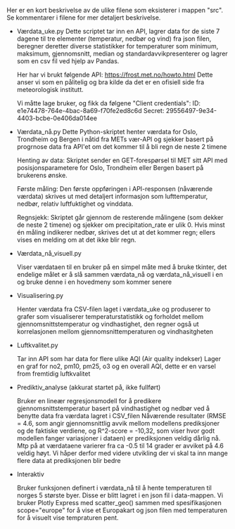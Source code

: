 Her er en kort beskrivelse av de ulike filene som eksisterer i mappen "src". Se kommentarer i filene for mer detaljert beskrivelse.

- Værdata_uke.py
Dette scriptet tar inn en API, lagrer data for de siste 7 dagene til tre elementer (temperatur, nedbør og vind) fra json filen, beregner deretter diverse statistikker for temperaturer som minimum, maksimum, gjennomsnitt, median og standardavvikpresenterer og lagrer som en csv fil ved hjelp av Pandas.

    Her har vi brukt følgende API: https://frost.met.no/howto.html 
    Dette anser vi som en pålitelig og bra kilde da det er en ofisiell side fra meteorologisk institutt. 

    Vi måtte lage bruker, og fikk da følgene "Client credentials":
    ID: e1e74478-764e-4bac-8a69-f70fe2ed8c6d
    Secret: 29556497-9e34-4403-bcbe-0e406da014ee

- Værdata_nå.py
    Dette Python-skriptet henter værdata for Oslo, Trondheim og Bergen i nåtid fra METs vær-API og sjekker basert på progrnose data fra API'et om det kommer til å bli regn de neste 2 timene

    Henting av data: Skriptet sender en GET-forespørsel til MET sitt API med posisjonsparametere for Oslo, Trondheim eller Bergen basert på brukerens ønske.

    Første måling: Den første oppføringen i API-responsen (nåværende værdata) skrives ut med detaljert informasjon som lufttemperatur, nedbør, relativ luftfuktighet og vinddata.

    Regnsjekk: Skriptet går gjennom de resterende målingene (som dekker de neste 2 timene) og sjekker om precipitation_rate er ulik 0. Hvis minst én måling indikerer nedbør, skrives det ut at det kommer regn; ellers vises en melding om at det ikke blir regn.

- Værdata_nå_visuell.py

    Viser værdataen til en bruker på en simpel måte med å bruke tkinter, det endelige målet er å slå sammen værdata_nå og værdata_nå_visuell i en og bruke denne i en hovedmeny som kommer senere

- Visualisering.py

    Henter værdata fra CSV-filen laget i værdata_uke og produserer to grafer som visualiserer temperaturstatistikk og forholdet mellom gjennomsnittstemperatur og vindhastighet, den regner også ut korrelasjonen mellom gjennomsnittemperaturen og vindhasitgheten

- Luftkvalitet.py

    Tar inn API som har data for flere ulike AQI (Air quality indekser)
    Lager en graf for no2, pm10, pm25, o3 og en overall AQI, dette er en varsel from fremtidig luftkvalitet

- Prediktiv_analyse (akkurat startet på, ikke fullført)

    Bruker en lineær regresjonsmodell for å predikere gjennomsnittstemperatur basert på vindhastighet og nedbør ved å benytte data fra værdata lagret i CSV_filen
    Nåværende resultater (RMSE = 4.6, som angir gjennomsnittlig avvik mellom modellens prediksjoner og de faktiske verdiene, og R^2-score = -10,32, som viser hvor godt modellen fanger variasjoner i dataen) er prediksjonen veldig dårlig nå. Mtp på at værdataene varierer fra ca -0.5 til 14 grader er avviket på 4.6 veldig høyt. Vi håper derfor med videre utvikling der vi skal ta inn mange flere data at prediksjonen blir bedre

- Interaktiv

    Bruker funksjonen definert i værdata_nå til å hente temperaturen til norges 5 største byer. Disse er blitt lagret i en json fil i data-mappen. Vi bruker Plotly Express med scatter_geo() sammen med spesifikasjonen scope="europe" for å vise et Europakart og json filen med temperaturen for å visuelt vise tempraturen pent. 